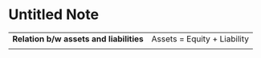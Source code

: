 # Untitled Note

  

|     |     |
| --- | --- |
| **Relation b/w assets and liabilities** | Assets = Equity + Liability |
|     |     |